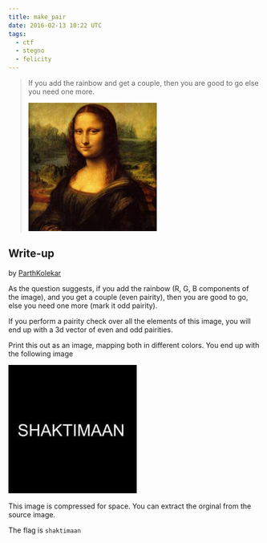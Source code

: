```yaml
---
title: make_pair
date: 2016-02-13 10:22 UTC
tags: 
  - ctf
  - stegno
  - felicity
---
```


> If you add the rainbow and get a couple, then you are good to go else you need one more.
> 
> ![Attached Image](2016-02-13-make-pair/image.png)

## Write-up

by [ParthKolekar](https://github.com/ParthKolekar)

As the question suggests, if you add the rainbow (R, G, B components of the image), and you 
get a couple (even pairity), then you are good to go, else you need one more (mark it odd pairity).

If you perform a pairity check over all the elements of this image, you will end up with a 3d vector
of even and odd pairities.

Print this out as an image, mapping both in different colors. You end up with the following image

![Attached Image](2016-02-13-make-pair/shaktimaan.jpg)

This image is compressed for space. You can extract the orginal from the source image.

The flag is `shaktimaan`

